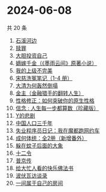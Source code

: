 # 2024-06-08

共 20 条

<!-- BEGIN WEREAD -->
<!-- 最后更新时间 2024-06-08 01:01:00 +0800 -->
1. [石溪河边](https://weread.qq.com/web/bookDetail/72532ba0813ab8ddfg010058)
1. [赎罪](https://weread.qq.com/web/bookDetail/52b32c30813ab8e37g0173ea)
1. [大胆投资自己](https://weread.qq.com/web/bookDetail/a6732090813ab7c0dg016294)
1. [嫡嫁千金（《墨雨云间》原著小说）](https://weread.qq.com/web/bookDetail/e4b325506e6660fe4bd6750)
1. [我的上级不完美](https://weread.qq.com/web/bookDetail/c6c32e40813ab8df4g0116c5)
1. [宋慈洗冤笔记（1-4 册）](https://weread.qq.com/web/bookDetail/bea326d0813ab7fcag016618)
1. [大清为何轰然倒塌](https://weread.qq.com/web/bookDetail/45e32a60813ab8dfag0107ed)
1. [金主（金融猎手的翻转人生）](https://weread.qq.com/web/bookDetail/e1732f70813ab8e15g014f2c)
1. [性格修正：如何突破你的原生性格](https://weread.qq.com/web/bookDetail/f9d321b0813ab6c6cg011882)
1. [信念 : 人生每一步都算数（珍藏版）](https://weread.qq.com/web/bookDetail/9e1326b0813ab8736g0119ec)
1. [Y的悲剧](https://weread.qq.com/web/bookDetail/3e132e20813ab8e37g0193f4)
1. [中国人口三千年](https://weread.qq.com/web/bookDetail/8f6324f0813ab8de6g0123bd)
1. [失业程序员日记：我在魔都跑网约车](https://weread.qq.com/web/bookDetail/80432950813ab8e38g013445)
1. [成何体统：全2册（新增番外）](https://weread.qq.com/web/bookDetail/e19325a0813ab6fefg010a1c)
1. [躲在蚊子后面的大象](https://weread.qq.com/web/bookDetail/bfc32800813ab883bg0165f3)
1. [十二令](https://weread.qq.com/web/bookDetail/1d232b80813ab8dedg012bc5)
1. [普京传](https://weread.qq.com/web/bookDetail/c4b325d05e37bbc4b39c07a)
1. [给大忙人看的快乐佛法书](https://weread.qq.com/web/bookDetail/92b32b00813ab8ba3g016193)
1. [波伏瓦访谈录](https://weread.qq.com/web/bookDetail/fe0324a0813ab8d4bg018bd7)
1. [一间属于自己的房间](https://weread.qq.com/web/bookDetail/aa0327a0813ab8e07g013eb2)
<!-- END WEREAD -->